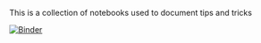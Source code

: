 This is a collection of notebooks used to document tips and tricks

[![Binder](https://mybinder.org/badge_logo.svg)](https://mybinder.org/v2/gh/MyCodePack/NybbleNotebooks/master)
